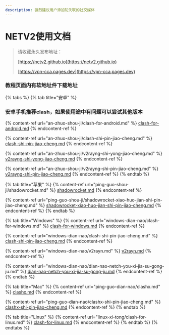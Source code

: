 ```yaml
---
description: 强烈建议用户添加防失联的社交媒体
---
```


# NETV2使用文档

> 请收藏永久发布地址：
>
> [https://netv2.github.io](https://netv2.github.io)
>
> [https://vpn-cca.pages.dev](https://vpn-cca.pages.dev)

### 教程页面内有软地址件下载地址

{% tabs %}
{% tab title="安卓" %}
### 安卓手机推荐clash，如果使用途中有问题可以尝试其他版本

{% content-ref url="an-zhuo-shou-ji/clash-for-android.md" %}
[clash-for-android.md](an-zhuo-shou-ji/clash-for-android.md)
{% endcontent-ref %}

{% content-ref url="an-zhuo-shou-ji/clash-shi-pin-jiao-cheng.md" %}
[clash-shi-pin-jiao-cheng.md](an-zhuo-shou-ji/clash-shi-pin-jiao-cheng.md)
{% endcontent-ref %}

{% content-ref url="an-zhuo-shou-ji/v2rayng-shi-yong-jiao-cheng.md" %}
[v2rayng-shi-yong-jiao-cheng.md](an-zhuo-shou-ji/v2rayng-shi-yong-jiao-cheng.md)
{% endcontent-ref %}

{% content-ref url="an-zhuo-shou-ji/v2rayng-shi-pin-jiao-cheng.md" %}
[v2rayng-shi-pin-jiao-cheng.md](an-zhuo-shou-ji/v2rayng-shi-pin-jiao-cheng.md)
{% endcontent-ref %}
{% endtab %}

{% tab title="苹果" %}
{% content-ref url="ping-guo-shou-ji/shadowrocket.md" %}
[shadowrocket.md](ping-guo-shou-ji/shadowrocket.md)
{% endcontent-ref %}

{% content-ref url="ping-guo-shou-ji/shadowrocket-xiao-huo-jian-shi-pin-jiao-cheng.md" %}
[shadowrocket-xiao-huo-jian-shi-pin-jiao-cheng.md](ping-guo-shou-ji/shadowrocket-xiao-huo-jian-shi-pin-jiao-cheng.md)
{% endcontent-ref %}
{% endtab %}

{% tab title="Windows" %}
{% content-ref url="windows-dian-nao/clash-for-windows.md" %}
[clash-for-windows.md](windows-dian-nao/clash-for-windows.md)
{% endcontent-ref %}

{% content-ref url="windows-dian-nao/clash-shi-pin-jiao-cheng.md" %}
[clash-shi-pin-jiao-cheng.md](windows-dian-nao/clash-shi-pin-jiao-cheng.md)
{% endcontent-ref %}

{% content-ref url="windows-dian-nao/v2rayn.md" %}
[v2rayn.md](windows-dian-nao/v2rayn.md)
{% endcontent-ref %}

{% content-ref url="windows-dian-nao/dian-nao-netch-you-xi-jia-su-gong-ju.md" %}
[dian-nao-netch-you-xi-jia-su-gong-ju.md](windows-dian-nao/dian-nao-netch-you-xi-jia-su-gong-ju.md)
{% endcontent-ref %}
{% endtab %}

{% tab title="Mac" %}
{% content-ref url="ping-guo-dian-nao/clashx.md" %}
[clashx.md](ping-guo-dian-nao/clashx.md)
{% endcontent-ref %}

{% content-ref url="ping-guo-dian-nao/clashx-shi-pin-jiao-cheng.md" %}
[clashx-shi-pin-jiao-cheng.md](ping-guo-dian-nao/clashx-shi-pin-jiao-cheng.md)
{% endcontent-ref %}
{% endtab %}

{% tab title="Linux" %}
{% content-ref url="linux-xi-tong/clash-for-linux.md" %}
[clash-for-linux.md](linux-xi-tong/clash-for-linux.md)
{% endcontent-ref %}
{% endtab %}
{% endtabs %}
